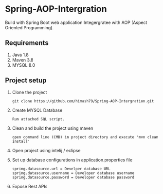 # Spring-AOP-Intergration
Build with Spring Boot web application Integergratee with AOP (Aspect Oriented Programming).

## Requirements

01) Java 1.8
02) Maven 3.8
03) MYSQL 8.0 

## Project setup

01) Clone the project

		git clone https://github.com/himash79/Spring-AOP-Intergration.git

02) Create MYSQL Database

		Run attached SQL script.

03) Clean and build the project using maven

		open command line (CMD) in project directory and execute 'mvn clean install'
		
04) Open project using intelij / eclipse

05) Set up database configurations in application.properties file
		
		spring.datasource.url = Develper database URL
		spring.datasource.username = Developer database username
		spring.datasource.password = Developer database password
		
06) Expose Rest APIs
